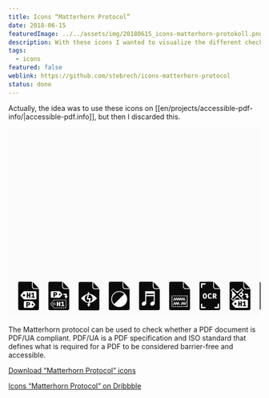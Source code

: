 ```yaml
---
title: Icons “Matterhorn Protocol”
date: 2018-06-15
featuredImage: ../../assets/img/20180615_icons-matterhorn-protokoll.png
description: With these icons I wanted to visualize the different checkpoints of the Matterhorn Protocol.
tags:
  - icons
featured: false
weblink: https://github.com/stebrech/icons-matterhorn-protocol
status: done
---
```

Actually, the idea was to use these icons on [[en/projects/accessible-pdf-info/|accessible-pdf.info]], but then I discarded this.

![Icons Matterhorn Protocol](../../assets/img/20180615_icons-matterhorn-protokoll_1.gif)

The Matterhorn protocol can be used to check whether a PDF document is PDF/UA compliant. PDF/UA is a PDF specification and ISO standard that defines what is required for a PDF to be considered barrier-free and accessible.

[Download “Matterhorn Protocol” icons](https://github.com/stebrech/icons-matterhorn-protocol)

[Icons “Matterhorn Protocol” on Dribbble](https://dribbble.com/shots/4710628-Icons-Matterhorn-Protocol)
